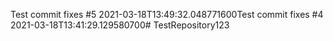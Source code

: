 Test commit fixes #5 2021-03-18T13:49:32.048771600Test commit fixes #4 2021-03-18T13:41:29.129580700# TestRepository123
